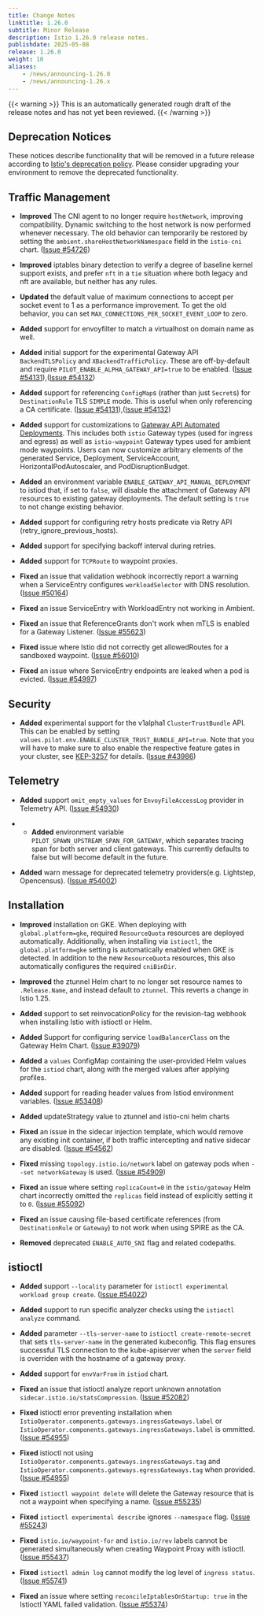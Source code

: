 ```yaml
---
title: Change Notes
linktitle: 1.26.0
subtitle: Minor Release
description: Istio 1.26.0 release notes.
publishdate: 2025-05-08
release: 1.26.0
weight: 10
aliases:
    - /news/announcing-1.26.0
    - /news/announcing-1.26.x
---
```


{{< warning >}}
This is an automatically generated rough draft of the release notes and has not yet been reviewed.
{{< /warning >}}

## Deprecation Notices

These notices describe functionality that will be removed in a future release according to [Istio's deprecation policy](/docs/releases/feature-stages/#feature-phase-definition). Please consider upgrading your environment to remove the deprecated functionality.



## Traffic Management


- **Improved** The CNI agent to no longer require `hostNetwork`, improving compatibility. Dynamic switching to the host network is now performed whenever necessary.
The old behavior can temporarily be restored by setting the `ambient.shareHostNetworkNamespace` field in the `istio-cni` chart.  ([Issue #54726](https://github.com/istio/istio/issues/54726))

- **Improved** iptables binary detection to verify a degree of baseline kernel support exists,
and prefer `nft` in a `tie` situation where both legacy and nft are available, but neither has any rules.
  

- **Updated** the default value of maximum connections to accept per socket event to 1 as a performance improvement.
 To get the old behavior, you can set `MAX_CONNECTIONS_PER_SOCKET_EVENT_LOOP` to zero.  

- **Added** support for envoyfilter to match a virtualhost on domain name as well.
  

- **Added** initial support for the experimental Gateway API `BackendTLSPolicy` and `XBackendTrafficPolicy`.
These are off-by-default and require `PILOT_ENABLE_ALPHA_GATEWAY_API=true` to be enabled.
  ([Issue #54131](https://github.com/istio/istio/issues/54131)),([Issue #54132](https://github.com/istio/istio/issues/54132))

- **Added** support for referencing `ConfigMap`s (rather than just `Secret`s) for `DestinationRule` TLS `SIMPLE` mode.
This is useful when only referencing a CA certificate.
  ([Issue #54131](https://github.com/istio/istio/issues/54131)),([Issue #54132](https://github.com/istio/istio/issues/54132))

- **Added** support for customizations to [Gateway API Automated Deployments](https://istio.io/latest/docs/tasks/traffic-management/ingress/gateway-api/#automated-deployment).
This includes both `istio` Gateway types (used for ingress and egress) as well as `istio-waypoint` Gateway types used for ambient mode waypoints.
Users can now customize arbitrary elements of the generated Service, Deployment, ServiceAccount, HorizontalPodAutoscaler, and PodDisruptionBudget.
  

- **Added** an environment variable `ENABLE_GATEWAY_API_MANUAL_DEPLOYMENT` to istiod that, if set to `false`, will disable the attachment of Gateway API resources to existing gateway deployments. The default setting is `true` to not change existing behavior.  

- **Added** support for configuring retry hosts predicate via Retry API (retry_ignore_previous_hosts).  

- **Added** support for specifying backoff interval during retries.  

- **Added** support for `TCPRoute` to waypoint proxies.
  


- **Fixed** an issue that validation webhook incorrectly report a warning when a ServiceEntry configures `workloadSelector` with DNS resolution.
  ([Issue #50164](https://github.com/istio/istio/issues/50164))

- **Fixed** an issue ServiceEntry with WorkloadEntry not working in Ambient.
  

- **Fixed** an issue that ReferenceGrants don't work when mTLS is enabled for a Gateway Listener.
  ([Issue #55623](https://github.com/istio/istio/issues/55623))

- **Fixed** issue where Istio did not correctly get allowedRoutes for a sandboxed waypoint.   ([Issue #56010](https://github.com/istio/istio/issues/56010))

- **Fixed** an issue where ServiceEntry endpoints are leaked when a pod is evicted.  ([Issue #54997](https://github.com/istio/istio/issues/54997))





## Security




- **Added** experimental support for the v1alpha1 `ClusterTrustBundle` API. This can be enabled by setting `values.pilot.env.ENABLE_CLUSTER_TRUST_BUNDLE_API=true`. Note that you will have to make sure to also enable the respective feature gates in your cluster, see [KEP-3257](https://github.com/kubernetes/enhancements/tree/master/keps/sig-auth/3257-cluster-trust-bundles) for details.
  ([Issue #43986](https://github.com/istio/istio/issues/43986))







## Telemetry




- **Added** support `omit_empty_values` for `EnvoyFileAccessLog` provider in Telemetry API.
  ([Issue #54930](https://github.com/istio/istio/issues/54930))

- - **Added** environment variable `PILOT_SPAWN_UPSTREAM_SPAN_FOR_GATEWAY`, which separates tracing span for both server and client gateways.
This currently defaults to false but will become default in the future.
  

- **Added** warn message for deprecated telemetry providers(e.g. Lightstep, Opencensus).
  ([Issue #54002](https://github.com/istio/istio/issues/54002))






## Installation


- **Improved** installation on GKE. When deploying with `global.platform=gke`, required `ResourceQuota` resources are deployed automatically.
Additionally, when installing via `istioctl`, the `global.platform=gke` setting is automatically enabled when GKE is detected.
In addition to the new `ResourceQuota` resources, this also automatically configures the required `cniBinDir`.
  

- **Improved** the ztunnel Helm chart to no longer set resource names to `.Release.Name`, and instead default to `ztunnel`.
This reverts a change in Istio 1.25.
  


- **Added** support to set reinvocationPolicy for the revision-tag webhook when installing Istio with istioctl or Helm.
  

- **Added** Support for configuring service `loadBalancerClass` on the Gateway Helm Chart.  ([Issue #39079](https://github.com/istio/istio/issues/39079))

- **Added** a `values` ConfigMap containing the user-provided Helm values for the `istiod` chart, along with the merged values after applying profiles.
  

- **Added** support for reading header values from Istiod environment variables.
  ([Issue #53408](https://github.com/istio/istio/issues/53408))

- **Added** updateStrategy value to ztunnel and istio-cni helm charts
  


- **Fixed** an issue in the sidecar injection template, which would remove any existing init container, if both traffic intercepting and native sidecar are disabled.
  ([Issue #54562](https://github.com/istio/istio/issues/54562))

- **Fixed** missing `topology.istio.io/network` label on gateway pods when `--set networkGateway` is used.
  ([Issue #54909](https://github.com/istio/istio/issues/54909))

- **Fixed** an issue where setting `replicaCount=0` in the `istio/gateway` Helm chart incorrectly omitted the `replicas` field instead of explicitly setting it to `0`.
  ([Issue #55092](https://github.com/istio/istio/issues/55092))

- **Fixed** an issue causing file-based certificate references (from `DestinationRule` or `Gateway`) to not work when using SPIRE as the CA.
  


- **Removed** deprecated `ENABLE_AUTO_SNI` flag and related codepaths.
  



## istioctl




- **Added** support `--locality` parameter for `istioctl experimental workload group create`.
  ([Issue #54022](https://github.com/istio/istio/issues/54022))

- **Added** support to run specific analyzer checks using the `istioctl analyze` command.
  

- **Added** parameter `--tls-server-name` to `istioctl create-remote-secret` that sets `tls-server-name` in the generated kubeconfig.
This flag ensures successful TLS connection to the kube-apiserver when the `server` field is overriden
with the hostname of a gateway proxy.
  

- **Added** support for `envVarFrom` in `istiod` chart.
  


- **Fixed** an issue that istioctl analyze report unknown annotation `sidecar.istio.io/statsCompression`.
  ([Issue #52082](https://github.com/istio/istio/issues/52082))

- **Fixed** istioctl error preventing installation when `IstioOperator.components.gateways.ingressGateways.label` or `IstioOperator.components.gateways.ingressGateways.label` is ommitted.
  ([Issue #54955](https://github.com/istio/istio/issues/54955))

- **Fixed** istioctl not using `IstioOperator.components.gateways.ingressGateways.tag` and `IstioOperator.components.gateways.egressGateways.tag` when provided.
  ([Issue #54955](https://github.com/istio/istio/issues/54955))

- **Fixed** `istioctl waypoint delete` will delete the Gateway resource that is not a waypoint when specifying a name.
  ([Issue #55235](https://github.com/istio/istio/issues/55235))

- **Fixed** `istioctl experimental describe` ignores `--namespace` flag.
  ([Issue #55243](https://github.com/istio/istio/issues/55243))

- **Fixed** `istio.io/waypoint-for` and `istio.io/rev` labels cannot be generated simultaneously when creating Waypoint Proxy with istioctl.
  ([Issue #55437](https://github.com/istio/istio/issues/55437))

- **Fixed** `istioctl admin log` cannot modify the log level of `ingress status`.
  ([Issue #55741](https://github.com/istio/istio/issues/55741))

- **Fixed** an issue where setting `reconcileIptablesOnStartup: true` in the Istioctl YAML failed validation.
  ([Issue #55374](https://github.com/istio/istio/issues/55374))
